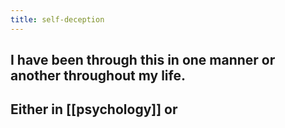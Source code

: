 ```yaml
---
title: self-deception
---
```


## I have been through this in one manner or another throughout my life.
## Either in [[psychology]] or
